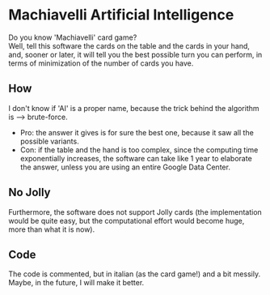 # Machiavelli Artificial Intelligence

Do you know 'Machiavelli' card game?  
Well, tell this software the cards on the table and the cards in your hand, and, sooner or later, it will tell you the best possible turn you can perform, in terms of minimization of the number of cards you have.

## How
I don't know if 'AI' is a proper name, because the trick behind the algorithm is --> brute-force.  
- Pro: the answer it gives is for sure the best one, because it saw all the possible variants. 
- Con: if the table and the hand is too complex, since the computing time exponentially increases, the software can take like 1 year to elaborate the answer, unless you are using an entire Google Data Center.

## No Jolly
Furthermore, the software does not support Jolly cards (the implementation would be quite easy, but the computational effort would become huge, more than what it is now).

## Code
The code is commented, but in italian (as the card game!) and a bit messily. Maybe, in the future, I will make it better.

